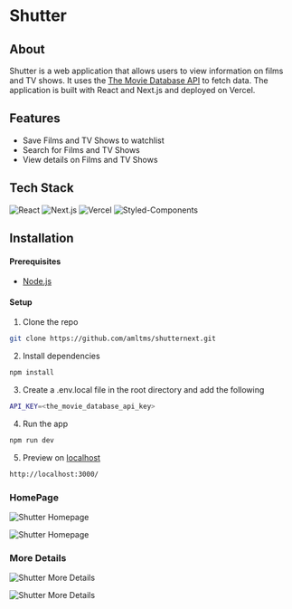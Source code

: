 # Shutter

## About

Shutter is a web application that allows users to view information on films and TV shows. It uses the [The Movie Database API](https://developers.themoviedb.org/3/getting-started/introduction) to fetch data. The application is built with React and Next.js and deployed on Vercel.

## Features

- Save Films and TV Shows to watchlist
- Search for Films and TV Shows
- View details on Films and TV Shows

## Tech Stack

![React](https://img.shields.io/badge/React-20232A?style=for-the-badge&logo=react&logoColor=61DAFB)
![Next.js](https://img.shields.io/badge/Next.js-000000?style=for-the-badge&logo=next.js&logoColor=white)
![Vercel](https://img.shields.io/badge/Vercel-000000?style=for-the-badge&logo=vercel&logoColor=white)
![Styled-Components](https://img.shields.io/badge/styled--components-DB7093?style=for-the-badge&logo=styled-components&logoColor=white)

## Installation

#### Prerequisites

- [Node.js](https://nodejs.org/en/)

#### Setup

1.  Clone the repo

```bash
git clone https://github.com/amltms/shutternext.git
```

2. Install dependencies

```bash
npm install
```

3. Create a .env.local file in the root directory and add the following

```bash
API_KEY=<the_movie_database_api_key>
```

4. Run the app

```bash
npm run dev
```

5. Preview on [localhost](http://localhost:3000/)

```bash
http://localhost:3000/
```

### HomePage

![Shutter Homepage](https://amltms.com/shutter-home.jpg)

![Shutter Homepage](https://amltms.com/shutter-home-2.jpg)

### More Details

![Shutter More Details](https://amltms.com/shutter-overview.jpg)

![Shutter More Details](https://amltms.com/shutter-overview-2.jpg)
